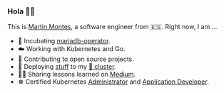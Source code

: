 ### Hola 👋🏻

This is [Martin Montes](https://mmontes11.github.io/), a software engineer from 🇪🇸. Right now, I am ...

- 🦭 Incubating [mariadb-operator](https://github.com/mariadb-operator).
- ☁️ Working with Kubernetes and Go.
- 🌱 Contributing to open source projects.
- 🚀 Deploying [stuff](https://github.com/mmontes11/k8s-infrastructure) to my [🍓 cluster](https://github.com/mmontes11/k8s-bootstrap).
- ✍🏻 Sharing lessons learned on [Medium](https://medium.com/@mmontes11).
- ☸️ Certified Kubernetes [Administrator](https://drive.google.com/file/d/17hfWEJOfYl1HOLmX5yRH4It0xbykv9Nz/view?usp=sharing) and [Application Developer](https://drive.google.com/file/d/1QPePQZHekaEWu-A4Hl-B1ZwM5Yedna_d/view?usp=sharing).
